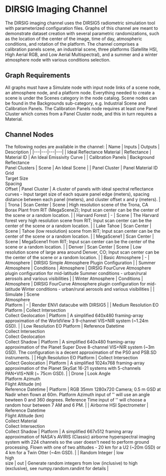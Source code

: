# DIRSIG Imaging Channel
The DIRSIG imaging channel uses the DIRSIG5 radiometric simulation tool with parameterized configuration files. Graphs of this channel are meant to demonstrate dataset creation with several parametric randomizations, such as the location of the center of the image, time of day, atmospheric conditions, and rotation of the platform. The channel comprises a calibration panels scene, an industrial scene, three platforms (Satellite HSI, High Aerial RGB, and Low Aerial Multispectral), and a summer and a winter atmosphere node with various conditions selection.

## Graph Requirements
All graphs must have a Simulate node with input node links of a scene node, an atmosphere node, and a platform node. Everything needed to create a scene is under the Scenes category in the node catalog. Scene nodes can be found in the Backgrounds sub-category, e.g. Industrial Scene and Calibration Panels. The Calibration Panels node requires at least one Panel Cluster which comes from a Panel Cluster node, and this in turn requires a Material.

## Channel Nodes
The following nodes are available in the channel:
| Name | Inputs | Outputs | Description |
|---|---|---|---|
| Ideal Reflectance Material | Reflectance | Material ID | An Ideal Emissivity Curve |
| Calibration Panels | Background Reflectance<br />Panel Clusters | Scene | An Ideal Scene |
| Panel Cluster | Panel Material ID<br />Grid<br />Target Size<br />Spacing<br />Offset | Panel Cluster | A cluster of panels with ideal spectral reflectance curves - Input target size of each square panel edge (meters), spacing distance between each panel (meters), and cluster offset x and y (meters). |
| Trona | Scan Center | Scene | High resolution scene of the Trona, CA Borax Plant from RIT (MegaScene2); Input scan center can be the center of the scene or a random location. |
| Harvard Forest | - | Scene | The Harvard forest very high resolution scene from RIT; Input scan center can be the center of the scene or a random location. |
| Lake Tahoe | Scan Center | Scene | Tahoe (low resolution) scene from RIT; Input scan center can be the center of the scene or a random location. |
| MegaScene1 | Scan Center | Scene | MegaScene1 from RIT; Input scan center can be the center of the scene or a random location. |
| Denver | Scan Center | Scene | Low resolution scene of large area around Denver, CO; Input scan center can be the center of the scene or a random location. |
| Basic Atmosphere | - | Atmosphere | DIRSIG Simple Atmosphere Plugin Configuration |
| Summer Atmosphere | Conditions | Atmosphere | DIRSIG FourCurve Atmosphere plugin configuration for mid-latitude Summer conditions - urban/rural aerosols and various visibilities |
| Winter Atmosphere | Conditions | Atmosphere | DIRSIG FourCurve Atmosphere plugin configuration for mid-latitude Winter conditions - urban/rural aerosols and various visibilities |
| Simulate | Scene<br />Atmosphere<br />Platform | - | Render ENVI datacube with DIRSIG5 |
| Medium Resolution EO Platform | Collect Intersection<br />Collect Geolocation | Platform | A simplified 640x480 framing-array approximation of the WorldView 3 9-channel VIS+NIR system (~1.24m GSD). |
| Low Resolution EO Platform | Reference Datetime<br />Collect Intersection<br />Collect Geolocation<br />Collect Shadow | Platform | A simplified 640x480 framing-array approximation of the Planet Super Dove 8-channel VIS+NIR system (~3m GSD). The configuration is a decent approximation of the PS0 and PSB.SD instruments. |
| High Resolution EO Platform | Collect Intersection<br />Collect Geolocation | Platform | A simplified 1024x768 framing-array approximation of the Planet SkySat 16-21 systems with 5-channels PAN+VIS+NIR (~ 75cm GSD). |
| Drone | Look Angle<br />Platform Azimuth<br />Flight Altitude (m)<br />Reference Datetime | Platform | RGB 35mm 1280x720 Camera; 0.5 m GSD at Nadir when flown at 60m. Platform Azimuth input of '<random>' will use an angle bewteen 0 and 360 degrees. Reference Time input of '<random>' will choose a random hour between 7 AM and 6 PM. |
| Airborne HSI Spectrometer | Reference Datetime<br />Flight Altitude (km)<br />Collect Material<br />Collect Intersection<br />Collect Shadow | Platform | A simplified 667x512 framing array approximation of NASA's AVIRIS (Classic) airborne hyperspectral imaging system with 224 channels so the user doesn't need to perform ground processing. Flown with one of two altitudes - 20 km for a U2 (~20m GSD) or 4 km for a Twin Otter (~4m GSD). |
| Random Integer | low<br />high<br />size | out | Generate random integers from low (inclusive) to high (exclusive), see numpy.random.randint for details |

